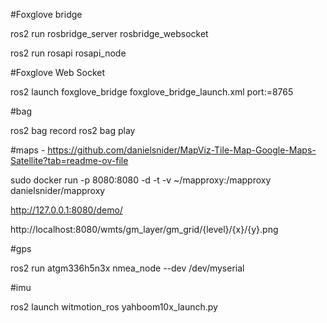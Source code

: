 #Foxglove bridge

ros2 run rosbridge_server rosbridge_websocket

ros2 run rosapi rosapi_node

#Foxglove Web Socket

ros2 launch foxglove_bridge foxglove_bridge_launch.xml port:=8765

#bag

ros2 bag record <topic1> <topic2> 
ros2 bag play <bag>

#maps - https://github.com/danielsnider/MapViz-Tile-Map-Google-Maps-Satellite?tab=readme-ov-file

sudo docker run -p 8080:8080 -d -t -v ~/mapproxy:/mapproxy danielsnider/mapproxy

http://127.0.0.1:8080/demo/

http://localhost:8080/wmts/gm_layer/gm_grid/{level}/{x}/{y}.png

#gps

ros2 run atgm336h5n3x nmea_node --dev /dev/myserial

#imu

ros2 launch witmotion_ros yahboom10x_launch.py
